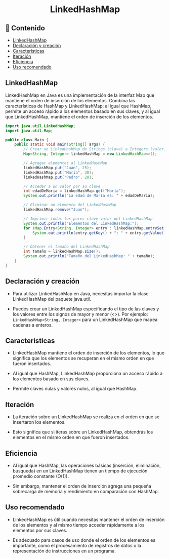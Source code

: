  <h1 align="center">LinkedHashMap</h1> 
 
 <h2>📑 Contenido</h2> 
 
- [LinkedHashMap](#linkedhashmap)
- [Declaración y creación](#declaración-y-creación)
- [Características](#características)
- [Iteración](#iteración)
- [Eficiencia](#eficiencia)
- [Uso recomendado](#uso-recomendado)
 
 ## LinkedHashMap

LinkedHashMap en Java es una implementación de la interfaz Map que mantiene el orden de inserción de los elementos. Combina las características de HashMap y LinkedHashMap: al igual que HashMap, permite un acceso rápido a los elementos basado en sus claves, y al igual que LinkedHashMap, mantiene el orden de inserción de los elementos.

```java
import java.util.LinkedHashMap;
import java.util.Map;

public class Main {
    public static void main(String[] args) {
        // Crear un LinkedHashMap de Strings (clave) a Integers (valor)
        Map<String, Integer> linkedHashMap = new LinkedHashMap<>();

        // Agregar elementos al LinkedHashMap
        linkedHashMap.put("Juan", 25);
        linkedHashMap.put("María", 30);
        linkedHashMap.put("Pedro", 28);

        // Acceder a un valor por su clave
        int edadDeMaria = linkedHashMap.get("María");
        System.out.println("La edad de María es: " + edadDeMaria);

        // Eliminar un elemento del LinkedHashMap
        linkedHashMap.remove("Juan");

        // Imprimir todos los pares clave-valor del LinkedHashMap
        System.out.println("Elementos del LinkedHashMap:");
        for (Map.Entry<String, Integer> entry : linkedHashMap.entrySet()) {
            System.out.println(entry.getKey() + ": " + entry.getValue());
        }

        // Obtener el tamaño del LinkedHashMap
        int tamaño = linkedHashMap.size();
        System.out.println("Tamaño del LinkedHashMap: " + tamaño);
    }
}
```

## Declaración y creación

- Para utilizar LinkedHashMap en Java, necesitas importar la clase LinkedHashMap del paquete java.util.

- Puedes crear un LinkedHashMap especificando el tipo de las claves y los valores entre los signos de mayor y menor (<>). Por ejemplo: `LinkedHashMap<String, Integer>` para un LinkedHashMap que mapea cadenas a enteros.

## Características

- LinkedHashMap mantiene el orden de inserción de los elementos, lo que significa que los elementos se recuperan en el mismo orden en que fueron insertados.

- Al igual que HashMap, LinkedHashMap proporciona un acceso rápido a los elementos basado en sus claves.

- Permite claves nulas y valores nulos, al igual que HashMap.

## Iteración

- La iteración sobre un LinkedHashMap se realiza en el orden en que se insertaron los elementos.

- Esto significa que si iteras sobre un LinkedHashMap, obtendrás los elementos en el mismo orden en que fueron insertados.

## Eficiencia

- Al igual que HashMap, las operaciones básicas (inserción, eliminación, búsqueda) en un LinkedHashMap tienen un tiempo de ejecución promedio constante (O(1)).

- Sin embargo, mantener el orden de inserción agrega una pequeña sobrecarga de memoria y rendimiento en comparación con HashMap.

## Uso recomendado

- LinkedHashMap es útil cuando necesitas mantener el orden de inserción de los elementos y al mismo tiempo acceder rápidamente a los elementos por sus claves.

- Es adecuado para casos de uso donde el orden de los elementos es importante, como el procesamiento de registros de datos o la representación de instrucciones en un programa.
